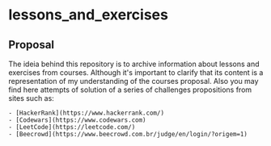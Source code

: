 # lessons_and_exercises

## Proposal

The ideia behind this repository is to archive information about lessons and exercises from courses. Although it's important to clarify that its content is a representation of my understanding of the courses proposal.
Also you may find here attempts of solution of a series of challenges propositions from sites such as:
```
- [HackerRank](https://www.hackerrank.com/)
- [Codewars](https://www.codewars.com)
- [LeetCode](https://leetcode.com/)
- [Beecrowd](https://www.beecrowd.com.br/judge/en/login/?origem=1)
```

